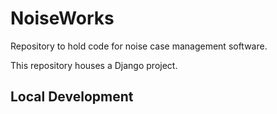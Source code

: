 # NoiseWorks

Repository to hold code for noise case management software.

This repository houses a Django project.

## Local Development
